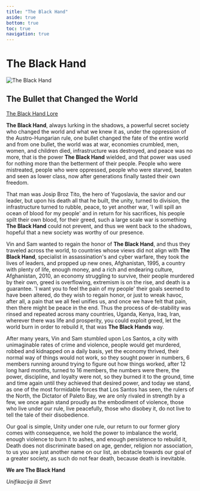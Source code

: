 ```yaml
---
title: "The Black Hand"
aside: true
bottom: true
toc: true
navigation: true
---
```


# The Black Hand

![The Black Hand](https://cdn.discordapp.com/attachments/949343202706595840/1156142156810047559/scImtnn.png)

## The Bullet that Changed the World

[The Black Hand Lore](https://www.youtube.com/watch?v=5_nwye1546Q)

**The Black Hand**, always lurking in the shadows, a powerful secret society who changed the world and what we knew it as, under the oppression of the Austro-Hungarian rule, one bullet changed the fate of the entire world and from one bullet, the world was at war, economies crumbled, men, women, and children died, infrastructure was destroyed, and peace was no more, that is the power **The Black Hand** wielded, and that power was used for nothing more than the betterment of their people. People who were mistreated, people who were oppressed, people who were starved, beaten and seen as lower class, now after generations finally tasted their own freedom.

That man was Josip Broz Tito, the hero of Yugoslavia, the savior and our leader, but upon his death all that he built, the unity, turned to division, the infrastructure turned to rubble, peace, to yet another war, 'I will spill an ocean of blood for my people' and in return for his sacrifices, his people spilt their own blood, for their greed, such a large scale war is something **The Black Hand** could not prevent, and thus we went back to the shadows, hopeful that a new society was worthy of our presence.

Vin and Sam wanted to regain the honor of **The Black Hand**, and thus they traveled across the world, to countries whose views did not align with **The Black Hand**, specialist in assassination's and cyber warfare, they took the lives of leaders, and propped up new ones, Afghanistan, 1995, a country with plenty of life, enough money, and a rich and endearing culture, Afghanistan, 2010, an economy struggling to survive, their people murdered by their own, greed is overflowing, extremism is on the rise, and death is a guarantee. 'I want you to feel the pain of my people' their goals seemed to have been altered, do they wish to regain honor, or just to wreak havoc, after all, a pain that we all feel unifies us, and once we have felt that pain, then there might be peace in the end. Thus the process of de-stability was rinsed and repeated across many countries, Uganda, Kenya, Iraq, Iran, wherever there was life and prosperity, you could exploit greed, let the world burn in order to rebuild it, that was **The Black Hands** way.

After many years, Vin and Sam stumbled upon Los Santos, a city with unimaginable rates of crime and violence, people would get murdered, robbed and kidnapped on a daily basis, yet the economy thrived, their normal way of things would not work, so they sought power in numbers, 6 members running around trying to figure out how things worked, after 12 long hard months, turned to 16 members, the numbers were there, the power, discipline, and loyalty were not, so they burned it to the ground, time and time again until they achieved that desired power, and today we stand, as one of the most formidable forces that Los Santos has seen, the rulers of the North, the Dictator of Paleto Bay, we are only rivaled in strength by a few, we once again stand proudly as the embodiment of violence, those who live under our rule, live peacefully, those who disobey it, do not live to tell the tale of their disobedience.

Our goal is simple, Unity under one rule, our return to our former glory comes with consequence, we hold the power to imbalance the world, enough violence to burn it to ashes, and enough persistence to rebuild it, Death does not discriminate based on age, gender, religion nor association, to us you are just another name on our list, an obstacle towards our goal of a greater society, as such do not fear death, because death is inevitable.

**We are The Black Hand**

_Unifikacija ili Smrt_
